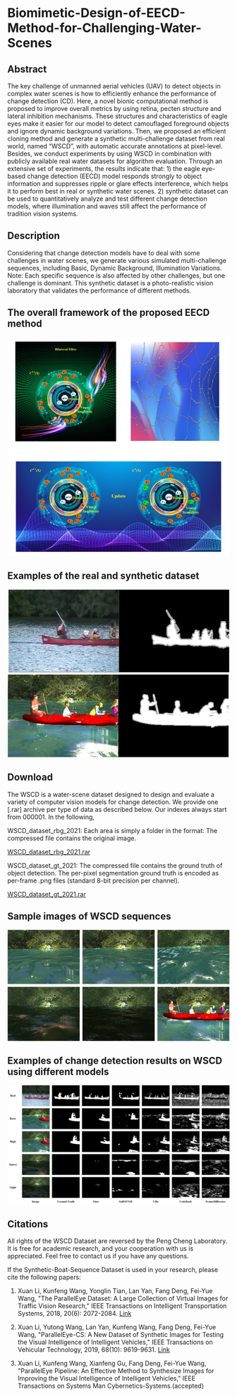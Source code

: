 # Biomimetic-Design-of-EECD-Method-for-Challenging-Water-Scenes

## Abstract

The key challenge of unmanned aerial vehicles (UAV) to detect objects in complex
water scenes is how to efficiently enhance the performance of change detection (CD).
Here, a novel bionic computational method is proposed to improve overall metrics
by using retina, pecten structure and lateral inhibition mechanisms. These structures
and characteristics of eagle eyes make it easier for our model to detect camouflaged
foreground objects and ignore dynamic background variations. Then, we proposed
an efficient cloning method and generate a synthetic multi-challenge dataset from real
world, named “WSCD”, with automatic accurate annotations at pixel-level. Besides,
we conduct experiments by using WSCD in combination with publicly available real
water datasets for algorithm evaluation. Through an extensive set of experiments, the
results indicate that: 1) the eagle eye-based change detection (EECD) model responds
strongly to object information and suppresses ripple or glare effects interference, which
helps it to perform best in real or synthetic water scenes. 2) synthetic dataset can
be used to quantitatively analyze and test different change detection models, where
illumination and waves still affect the performance of tradition vision systems.

## Description
Considering that change detection models have to deal with some challenges in water scenes, we generate various simulated multi-challenge sequences, 
including Basic, Dynamic Background, Illumination Variations. Note: Each specific sequence is also affected by other challenges, but one challenge is dominant.
This synthetic dataset is a photo-realistic vision laboratory that validates the performance of different methods.

## The overall framework of the proposed EECD method
![image](https://github.com/PC-Lab-Virtual-Reality/Biomimetic-Design-of-EECD-Method-for-Challenging-Water-Scenes/blob/main/Figure/fig1.jpg)

## Examples of the real and synthetic dataset
![image](https://github.com/PC-Lab-Virtual-Reality/Biomimetic-Design-of-EECD-Method-for-Challenging-Water-Scenes/blob/main/Figure/fig2.jpg)


## Download
The WSCD is a water-scene dataset designed to design and evaluate a variety of computer vision models for change detection.
We provide one [.rar] archive per type of data as described below. Our indexes always start from 000001. In the following,

WSCD_dataset_rbg_2021: Each area is simply a folder in the format: The compressed file contains the original image.

[WSCD_dataset_rbg_2021.rar](https://drive.google.com/file/d/1aNI2fUiC0U3NZ_5XAv7qVwIdm2RHrhPX/view?usp=sharing)

WSCD_dataset_gt_2021: The compressed file contains the ground truth of object detection. The per-pixel segmentation ground truth is encoded as per-frame .png files (standard 8-bit precision per channel).

[WSCD_dataset_gt_2021.rar](https://drive.google.com/file/d/1eUqWA3AenOuF58kuySkImw9JeU8HZLoK/view?usp=sharing)

## Sample images of WSCD sequences
![image](https://github.com/PC-Lab-Virtual-Reality/Biomimetic-Design-of-EECD-Method-for-Challenging-Water-Scenes/blob/main/Figure/fig3.jpg)

## Examples of change detection results on WSCD using different models
![image](https://github.com/PC-Lab-Virtual-Reality/Biomimetic-Design-of-EECD-Method-for-Challenging-Water-Scenes/blob/main/Figure/fig4.jpg)

## Citations
All rights of the WSCD Dataset are reversed by the Peng Cheng Laboratory. It is free for academic research, and your cooperation with us is appreciated. Feel free to contact us if you have any questions.

If the Synthetic-Boat-Sequence Dataset is used in your research, please cite the following papers:

1. Xuan Li, Kunfeng Wang, Yonglin Tian, Lan Yan, Fang Deng, Fei-Yue Wang, "The ParallelEye Dataset: A Large Collection of Virtual Images for Traffic Vision Research," 
IEEE Transactions on Intelligent Transportation Systems, 2018, 20(6): 2072-2084. [Link](https://ieeexplore.ieee.org/document/8451919/)

2. Xuan Li, Yutong Wang, Lan Yan, Kunfeng Wang, Fang Deng, Fei-Yue Wang, "ParallelEye-CS: A New Dataset of Synthetic Images for Testing the Visual Intelligence of Intelligent Vehicles," IEEE Transactions on Vehicular Technology, 2019, 68(10): 9619-9631. [Link](https://ieeexplore.ieee.org/abstract/document/8807212)

3. Xuan Li, Kunfeng Wang, Xianfeng Gu, Fang Deng, Fei-Yue Wang, "ParallelEye Pipeline: An Effective Method to Synthesize Images for Improving the Visual
Intelligence of Intelligent Vehicles," IEEE Transactions on Systems Man Cybernetics-Systems.(accepted) 

